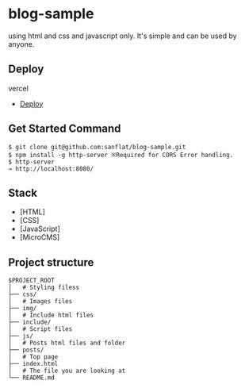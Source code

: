 # blog-sample
using html and css and javascript only.
It's simple and can be used by anyone.

## Deploy
 vercel<br>
- [Deploy](http://blog-sample-rose.vercel.app/)

## Get Started Command
```
$ git clone git@github.com:sanflat/blog-sample.git
$ npm install -g http-server ※Required for CORS Error handling.
$ http-server
→ http://localhost:8080/
```

## Stack
- [HTML]
- [CSS]
- [JavaScript]
- [MicroCMS]

## Project structure

```
$PROJECT_ROOT
│   # Styling filess
├── css/
│   # Images files
├── img/
│   # Include html files
├── include/
│   # Script files
├── js/
│   # Posts html files and folder
├── posts/
│   # Top page
├── index.html
│   # The file you are looking at
└── README.md
```
